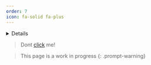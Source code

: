 ```yaml
---
order: 7
icon: fa-solid fa-plus
---
```


<details>
This site was built in Jekyll
</details>

>Dont [click](https://c.tenor.com/_4YgA77ExHEAAAAd/rick-roll.gif) me!

> This page is a work in progress
{: .prompt-warning}